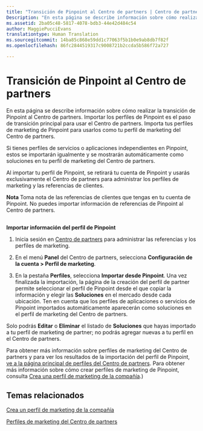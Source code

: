 ```yaml
---
title: "Transición de Pinpoint al Centro de partners | Centro de partners"
Description: "En esta página se describe información sobre cómo realizar la transición de Pinpoint al Centro de partners."
ms.assetid: 2ba05c48-5817-4078-bdb3-44e42d484c54
author: MaggiePucciEvans
translationtype: Human Translation
ms.sourcegitcommit: 14ba85c868e59dd1c77063f5b1b0e9ab8db7f82f
ms.openlocfilehash: 86fc2844519317c9008721b2ccda5b586f72a727

---
```


# Transición de Pinpoint al Centro de partners


En esta página se describe información sobre cómo realizar la transición de Pinpoint al Centro de partners. Importar los perfiles de Pinpoint es el paso de transición principal para usar el Centro de partners. Importa tus perfiles de marketing de Pinpoint para usarlos como tu perfil de marketing del Centro de partners.

Si tienes perfiles de servicios o aplicaciones independientes en Pinpoint, estos se importarán igualmente y se mostrarán automáticamente como soluciones en tu perfil de marketing del Centro de partners.

Al importar tu perfil de Pinpoint, se retirará tu cuenta de Pinpoint y usarás exclusivamente el Centro de partners para administrar los perfiles de marketing y las referencias de clientes.

**Nota**  Toma nota de las referencias de clientes que tengas en tu cuenta de Pinpoint. No puedes importar información de referencias de Pinpoint al Centro de partners.

 

## <a href="" id="importpinpointprofiles"></a>


**Importar información del perfil de Pinpoint**

1.  Inicia sesión en [Centro de partners](https://partnercenter.microsoft.com/) para administrar las referencias y los perfiles de marketing.
2.  En el menú **Panel** del Centro de partners, selecciona **Configuración de la cuenta &gt; Perfil de marketing**.

3.  En la pestaña **Perfiles**, selecciona **Importar desde Pinpoint**. Una vez finalizada la importación, la página de la creación del perfil de partner permite seleccionar el perfil de Pinpoint desde el que copiar la información y elegir las **Soluciones** en el mercado desde cada ubicación. Ten en cuenta que los perfiles de aplicaciones o servicios de Pinpoint importados automáticamente aparecerán como soluciones en el perfil de marketing del Centro de partners.

Solo podrás **Editar** o **Eliminar** el listado de **Soluciones** que hayas importado a tu perfil de marketing de partner; no podrás agregar nuevas a tu perfil en el Centro de partners.

Para obtener más información sobre perfiles de marketing del Centro de partners y para ver los resultados de la importación del perfil de Pinpoint, [ve a la página principal de perfiles del Centro de partners](https://partnercenter.microsoft.com/pcv/publishing). Para obtener más información sobre cómo crear perfiles de marketing de Pinpoint, consulta [Crea una perfil de marketing de la compañía](create-a-marketing-profile.md).)

## Temas relacionados


[Crea un perfil de marketing de la compañía](create-a-marketing-profile.md)

[Perfiles de marketing del Centro de partners](https://partnercenter.microsoft.com/pcv/publishing)

 

 






<!--HONumber=Nov16_HO4-->


